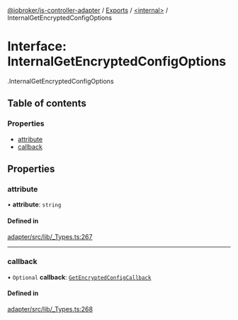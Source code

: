 [@iobroker/js-controller-adapter](../README.md) / [Exports](../modules.md) / [<internal\>](../modules/internal_.md) / InternalGetEncryptedConfigOptions

# Interface: InternalGetEncryptedConfigOptions

[<internal>](../modules/internal_.md).InternalGetEncryptedConfigOptions

## Table of contents

### Properties

- [attribute](internal_.InternalGetEncryptedConfigOptions.md#attribute)
- [callback](internal_.InternalGetEncryptedConfigOptions.md#callback)

## Properties

### attribute

• **attribute**: `string`

#### Defined in

[adapter/src/lib/_Types.ts:267](https://github.com/ioBroker/ioBroker.js-controller/blob/0b3c6e0e/packages/adapter/src/lib/_Types.ts#L267)

___

### callback

• `Optional` **callback**: [`GetEncryptedConfigCallback`](../modules/internal_.md#getencryptedconfigcallback)

#### Defined in

[adapter/src/lib/_Types.ts:268](https://github.com/ioBroker/ioBroker.js-controller/blob/0b3c6e0e/packages/adapter/src/lib/_Types.ts#L268)
